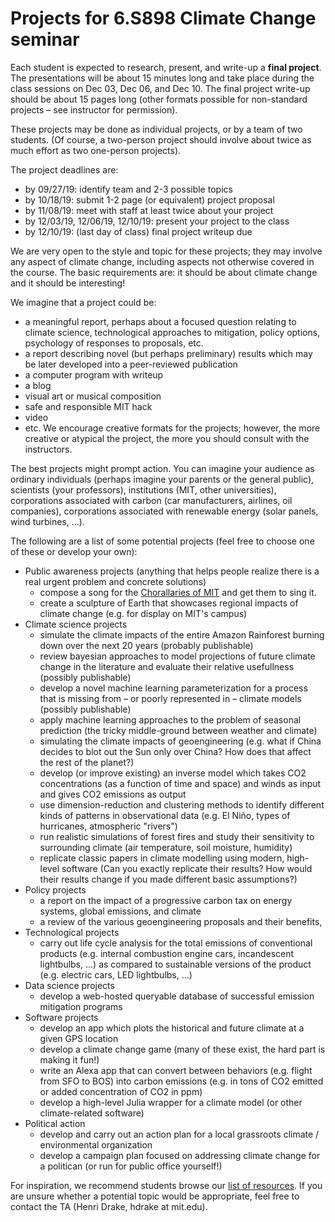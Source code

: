 # Projects for 6.S898 Climate Change seminar

Each student is expected to research, present, and write-up a **final project**. The presentations will be about 15 minutes long and take place during the class sessions on Dec 03, Dec 06, and Dec 10. The final project write-up should be about 15 pages long (other formats possible for non-standard projects – see instructor for permission).

These projects may be done as individual projects, or by a team of two students.
(Of course, a two-person project should involve about twice as much effort as two
one-person projects).

The project deadlines are:
* by 09/27/19: identify team and 2-3 possible topics
* by 10/18/19: submit 1-2 page (or equivalent) project proposal
* by 11/08/19: meet with staff at least twice about your project
* by 12/03/19, 12/06/19, 12/10/19: present your project to the class
* by 12/10/19: (last day of class) final project writeup due

We are very open to the style and topic for these projects; they may involve any
aspect of climate change, including aspects not otherwise covered in the course. The basic requirements are: it should be about climate change and it should be interesting!

We imagine that a project could be:
* a meaningful report, perhaps about a focused question relating to climate science, technological approaches to mitigation, policy options, psychology of responses to proposals, etc.
* a report describing novel (but perhaps preliminary) results which may be later developed into a peer-reviewed publication
* a computer program with writeup
* a blog
* visual art or musical composition
* safe and responsible MIT hack
* video
* etc.
We encourage creative formats for the projects; however, the more creative or atypical the project, the more you should consult with the instructors.

The best projects might prompt action.  You can imagine your audience as ordinary individuals (perhaps imagine your parents or the general public), scientists (your professors), institutions (MIT, other universities), corporations associated with carbon (car manufacturers, airlines, oil companies), corporations associated with renewable energy (solar panels, wind turbines, ...). 

The following are a list of some potential projects (feel free to choose one of these or develop your own):
* Public awareness projects (anything that helps people realize there is a real urgent problem and concrete solutions)
  * compose a song for the [Chorallaries of MIT](http://web.mit.edu/choral/www/index.html) and get them to sing it.
  * create a sculpture of Earth that showcases regional impacts of climate change (e.g. for display on MIT's campus)
* Climate science projects
  * simulate the climate impacts of the entire Amazon Rainforest burning down over the next 20 years (probably publishable)
  * review bayesian approaches to model projections of future climate change in the literature and evaluate their relative usefullness (possibly publishable)
  * develop a novel machine learning parameterization for a process that is missing from – or poorly represented in – climate models (possibly publishable)
  * apply machine learning approaches to the problem of seasonal prediction (the tricky middle-ground between weather and climate)
  * simulating the climate impacts of geoengineering (e.g. what if China decides to blot out the Sun only over China? How does that affect the rest of the planet?)
  * develop (or improve existing) an inverse model which takes CO2 concentrations (as a function of time and space) and winds as input and gives CO2 emissions as output
  * use dimension-reduction and clustering methods to identify different kinds of patterns in observational data (e.g. El Niño, types of hurricanes, atmospheric "rivers")
  * run realistic simulations of forest fires and study their sensitivity to surrounding climate (air temperature, soil moisture, humidity)
  * replicate classic papers in climate modelling using modern, high-level software (Can you exactly replicate their results? How would their results change if you made different basic assumptions?)
* Policy projects
  * a report on the impact of a progressive carbon tax on energy systems, global emissions, and climate
  * a review of the various geoengineering proposals and their benefits,
* Technological projects
  * carry out life cycle analysis for the total emissions of conventional products (e.g. internal combustion engine cars, incandescent lightbulbs, ...) as compared to sustainable versions of the product (e.g. electric cars, LED lightbulbs, ...) 
* Data science projects
  * develop a web-hosted queryable database of successful emission mitigation programs
* Software projects
  * develop an app which plots the historical and future climate at a given GPS location
  * develop a climate change game (many of these exist, the hard part is making it fun!)
  * write an Alexa app that can convert between behaviors (e.g. flight from SFO to BOS) into carbon emissions (e.g. in tons of CO2 emitted or added concentration of CO2 in ppm)
  * develop a high-level Julia wrapper for a climate model (or other climate-related software)
* Political action
  * develop and carry out an action plan for a local grassroots climate / environmental organization
  * develop a campaign plan focused on addressing climate change for a politican (or run for public office yourself!)

For inspiration, we recommend students browse our [list of resources](https://github.com/ron-rivest/MIT-6.S898-climate-change/blob/master/resources.md). If you are unsure whether a potential topic would be appropriate, feel free to contact the TA (Henri Drake, hdrake at mit.edu).


